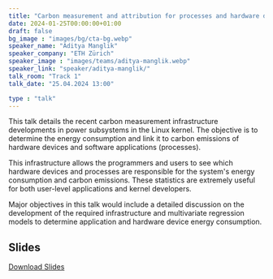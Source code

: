 ```yaml
---
title: "Carbon measurement and attribution for processes and hardware devices in the Linux kernel 🇬🇧"
date: 2024-01-25T00:00:00+01:00
draft: false
bg_image : "images/bg/cta-bg.webp"
speaker_name: "Aditya Manglik"
speaker_company: "ETH Zürich"
speaker_image : "images/teams/aditya-manglik.webp"
speaker_link: "speaker/aditya-manglik/"
talk_room: "Track 1"
talk_date: "25.04.2024 13:00"

type : "talk"
---
```


This talk details the recent carbon measurement infrastructure developments in power subsystems in the Linux kernel. The objective is to determine the energy consumption and link it to carbon emissions of hardware devices and software applications (processes). 

This infrastructure allows the programmers and users to see which hardware devices and processes are responsible for the system's energy consumption and carbon emissions. These statistics are extremely useful for both user-level applications and kernel developers.

Major objectives in this talk would include a detailed discussion on the development of the required infrastructure and multivariate regression models to determine application and hardware device energy consumption. 

## Slides

[<i class='tf-ion-android-download'></i> Download Slides](/files/slides/Aditya_Eco_Compute_Munich_2024.pdf)
